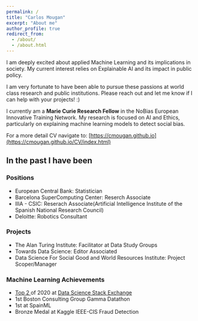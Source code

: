 ```yaml
---
permalink: /
title: "Carlos Mougan"
excerpt: "About me"
author_profile: true
redirect_from: 
  - /about/
  - /about.html
---
```


I am deeply excited about applied Machine Learning and its implications in society. 
My current interest relies on Explainable AI and its impact in public policy.

I am very fortunate to have been able to pursue these passions at world class research and public institutions.
Please reach out and let me know if I can help with your projects! :)

I currently am a __Marie Curie Research Fellow__ in the NoBias European Innovative Training Network.
My research is focused on AI and Ethics, particularly on explaining machine learning models to detect social bias.

For a more detail CV navigate to:  [https://cmougan.github.io](https://cmougan.github.io/CV/index.html)



## In the past I have been
### Positions

<ul>
  <li>European Central Bank: Statistician</li>
  <li>Barcelona SuperComputing Center: Reserch Associate</li>
  <li>IIIA - CSIC: Reserach Associate(Artificial Intelligence Institute of the Spanish National Research Council)</li>
  <li>Deloitte: Robotics Consultant</li>
</ul>

### Projects

<ul>
  <li>The Alan Turing Institute: Facilitator at Data Study Groups</li>
  <li>Towards Data Science: Editor Associated</li>
  <li>Data Science For Social Good and World Resources Institute: Project Scoper/Manager</li>
</ul>

### Machine Learning Achievements
<ul>
  <li><a href="https://stackexchange.com/leagues/557/year/datascience/2020-01-01">Top 2 </a> of 2020 at <a href="https://datascience.stackexchange.com/users/86339/carlos-mougan"> Data Science Stack Exchange </a></li>
  <li>1st Boston Consulting Group Gamma Datathon</li>
  <li>1st at SpainML</li>
  <li>Bronze Medal at Kaggle IEEE-CIS Fraud Detection</li>
</ul>



